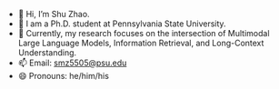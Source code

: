 - 👋 Hi, I’m Shu Zhao.
- 🌱 I am a Ph.D. student at Pennsylvania State University.
- 👀 Currently, my research focuses on the intersection of Multimodal Large Language Models, Information Retrieval, and Long-Context Understanding.
- 📫 Email: smz5505@psu.edu
- 😄 Pronouns: he/him/his

<!---
Tree-Shu-Zhao/Tree-Shu-Zhao is a ✨ special ✨ repository because its `README.md` (this file) appears on your GitHub profile.
You can click the Preview link to take a look at your changes.
--->
